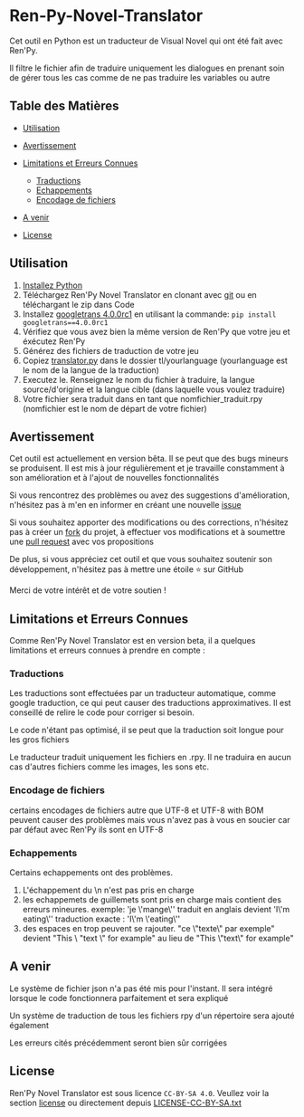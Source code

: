 # Ren-Py-Novel-Translator
Cet outil en Python est un traducteur de Visual Novel qui ont été fait avec Ren'Py.

Il filtre le fichier afin de traduire uniquement les dialogues en prenant soin de gérer tous les cas comme de ne pas traduire les variables ou autre

## Table des Matières

- [Utilisation](#utilisation)
  
- [Avertissement](#avertissement)
  
- [Limitations et Erreurs Connues](#limitations-et-erreurs-connues)
  - [Traductions](#traductions)
  - [Echappements](#echappements)
  - [Encodage de fichiers](#encodage-de-fichiers)
- [A venir](#a-venir)
    
- [License](#license)

## Utilisation

1. [Installez Python](https://www.python.org/)
2. Téléchargez Ren'Py Novel Translator en clonant avec [git](https://git-scm.com/) ou en téléchargant le zip dans Code
3. Installez [googletrans 4.0.0rc1](https://pypi.org/project/googletrans/4.0.0rc1/) en utilisant la commande: `pip install googletrans==4.0.0rc1`
4. Vérifiez que vous avez bien la même version de Ren'Py que votre jeu et éxécutez Ren'Py
5. Générez des fichiers de traduction de votre jeu
6. Copiez [translator.py](/translator.py) dans le dossier tl/yourlanguage (yourlanguage est le nom de la langue de la traduction)
7. Executez le. Renseignez le nom du fichier à traduire, la langue source/d'origine et la langue cible (dans laquelle vous voulez traduire)
8. Votre fichier sera traduit dans en tant que nomfichier_traduit.rpy (nomfichier est le nom de départ de votre fichier)

## Avertissement


Cet outil est actuellement en version bêta. Il se peut que des bugs mineurs se produisent. Il est mis à jour régulièrement et je travaille constamment à son amélioration et à l'ajout de nouvelles fonctionnalités

Si vous rencontrez des problèmes ou avez des suggestions d'amélioration, n'hésitez pas à m'en en informer en créant une nouvelle [issue](/issues)

Si vous souhaitez apporter des modifications ou des corrections, n'hésitez pas à créer un [fork](/fork) du projet, à effectuer vos modifications et à soumettre une [pull request](/pulls) avec vos propositions

De plus, si vous appréciez cet outil et que vous souhaitez soutenir son développement, n'hésitez pas à mettre une étoile ⭐️ sur GitHub

Merci de votre intérêt et de votre soutien !

## Limitations et Erreurs Connues

 Comme Ren'Py Novel Translator est en version beta, il a quelques limitations et erreurs connues à prendre en compte :

### Traductions
Les traductions sont effectuées par un traducteur automatique, comme google traduction, ce qui peut causer des traductions approximatives. Il est conseillé de relire le code pour corriger si besoin.

Le code n'étant pas optimisé, il se peut que la traduction soit longue pour les gros fichiers

Le traducteur traduit uniquement les fichiers en .rpy. Il ne traduira en aucun cas d'autres fichiers comme les images, les sons etc.

### Encodage de fichiers 

certains encodages de fichiers autre que UTF-8 et UTF-8 with BOM peuvent causer des problèmes mais vous n'avez pas à vous en soucier car par défaut avec Ren'Py ils sont en UTF-8

### Echappements
Certains echappements ont des problèmes. 

1. L'échappement du \n n'est pas pris en charge
2. les echappemets de guillemets sont pris en charge mais contient des erreurs mineures. exemple: 'je \\'mange\\'' traduit en anglais devient 'I\\'m eating\\'' traduction exacte : 'I\\'m \\'eating\\''
3. des espaces en trop peuvent se rajouter. "ce \\"texte\\" par exemple" devient "This \\ "text \\" for example" au lieu de "This \\"text\\" for example"

## A venir 
Le système de fichier json n'a pas été mis pour l'instant. Il sera intégré lorsque le code fonctionnera parfaitement et sera expliqué

Un système de traduction de tous les fichiers rpy d'un répertoire sera ajouté également

Les erreurs cités précédemment seront bien sûr corrigées


## License

Ren'Py Novel Translator est sous licence `CC-BY-SA 4.0`. Veullez voir la section [license](CC-BY-SA-4.0-1-ov-file) ou directement depuis [LICENSE-CC-BY-SA.txt](/LICENSE-CC-BY-SA.txt)
